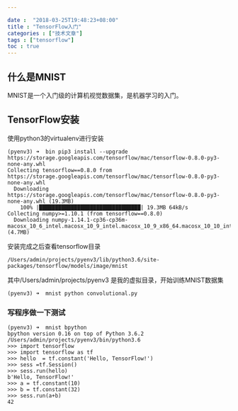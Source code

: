 ```yaml
---

date :  "2018-03-25T19:48:23+08:00" 
title : "TensorFlow入门" 
categories : ["技术文章"] 
tags : ["tensorflow"] 
toc : true
---
```


## 什么是MNIST

MNIST是一个入门级的计算机视觉数据集，是机器学习的入门。





## TensorFlow安装

使用python3的virtualenv进行安装

```shell
(pyenv3) ➜  bin pip3 install --upgrade https://storage.googleapis.com/tensorflow/mac/tensorflow-0.8.0-py3-none-any.whl
Collecting tensorflow==0.8.0 from https://storage.googleapis.com/tensorflow/mac/tensorflow-0.8.0-py3-none-any.whl
  Downloading https://storage.googleapis.com/tensorflow/mac/tensorflow-0.8.0-py3-none-any.whl (19.3MB)
    100% |████████████████████████████████| 19.3MB 64kB/s 
Collecting numpy>=1.10.1 (from tensorflow==0.8.0)
  Downloading numpy-1.14.1-cp36-cp36m-macosx_10_6_intel.macosx_10_9_intel.macosx_10_9_x86_64.macosx_10_10_intel.macosx_10_10_x86_64.whl (4.7MB)

```

安装完成之后查看tensorflow目录

```shell
/Users/admin/projects/pyenv3/lib/python3.6/site-packages/tensorflow/models/image/mnist
```

其中/Users/admin/projects/pyenv3 是我的虚拟目录，开始训练MNIST数据集

```
(pyenv3) ➜  mnist python convolutional.py 
```



### 写程序做一下测试

```
(pyenv3) ➜  mnist bpython
bpython version 0.16 on top of Python 3.6.2 /Users/admin/projects/pyenv3/bin/python3.6
>>> import tensorflow
>>> import tensorflow as tf
>>> hello  = tf.constant('Hello, TensorFlow!')
>>> sess =tf.Session()
>>> sess.run(hello)
b'Hello, TensorFlow!'
>>> a = tf.constant(10)
>>> b = tf.constant(32)
>>> sess.run(a+b)
42
```

